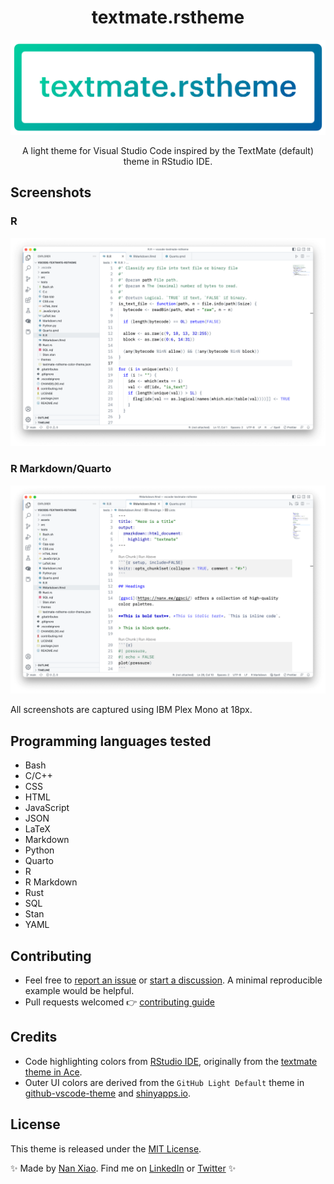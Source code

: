 <div align="center">

# textmate.rstheme

![banner](assets/banner.png)

A light theme for Visual Studio Code inspired by the TextMate (default) theme in RStudio IDE.

</div>

## Screenshots

### R

![screenshot-r](assets/screenshot-r.png)

### R Markdown/Quarto

![screenshot-rmd](assets/screenshot-rmd.png)

All screenshots are captured using IBM Plex Mono at 18px.

## Programming languages tested

- Bash
- C/C++
- CSS
- HTML
- JavaScript
- JSON
- LaTeX
- Markdown
- Python
- Quarto
- R
- R Markdown
- Rust
- SQL
- Stan
- YAML

## Contributing

- Feel free to [report an issue](https://github.com/nanxstats/vscode-textmate-rstheme/issues)
or [start a discussion](https://github.com/nanxstats/vscode-textmate-rstheme/discussions).
A minimal reproducible example would be helpful.
- Pull requests welcomed 👉 [contributing guide](https://github.com/nanxstats/vscode-textmate-rstheme/blob/main/contributing.md)

## Credits

- Code highlighting colors from [RStudio IDE](https://github.com/rstudio/rstudio/blob/785be459684006f95e947fe4e6f13f6a91db6762/src/cpp/session/resources/themes/textmate.rstheme), originally from the [textmate theme in Ace](https://github.com/ajaxorg/ace/blob/f1f6517a30d6819d1c8ca045744cdeb2925ccf0a/src/theme/textmate.css.js).
- Outer UI colors are derived from the `GitHub Light Default` theme in [github-vscode-theme](https://github.com/primer/github-vscode-theme) and [shinyapps.io](https://www.shinyapps.io/).

## License

This theme is released under the [MIT License](LICENSE).

✨ Made by [Nan Xiao](https://nanx.me/). Find me on [LinkedIn](https://www.linkedin.com/in/nanxstats) or [Twitter](https://twitter.com/nanxstats) ✨
